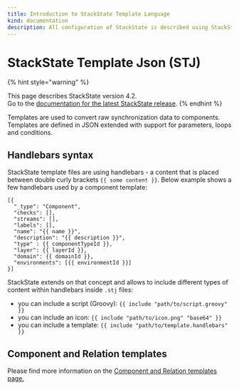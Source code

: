 ```yaml
---
title: Introduction to StackState Template Language
kind: documentation
description: All configuration of StackState is described using StackState Templated Json.
---
```


# StackState Template Json \(STJ\)

{% hint style="warning" %}

This page describes StackState version 4.2.<br />Go to the [documentation for the latest StackState release](https://docs.stackstate.com/).
{% endhint %}

Templates are used to convert raw synchronization data to components. Templates are defined in JSON extended with support for parameters, loops and conditions.

## Handlebars syntax

StackState template files are using handlebars - a content that is placed between double curly brackets `{{ some content }}`. Below example shows a few handlebars used by a component template:

```text
[{
  "_type": "Component",
  "checks": [],
  "streams": [],
  "labels": [],
  "name": "{{ name }}",
  "description": "{{ description }}",
  "type" : {{ componentTypeId }},
  "layer": {{ layerId }},
  "domain": {{ domainId }},
  "environments": [{{ environmentId }}]
}]
```

StackState extends on that concept and allows to include different types of content within handlebars inside `.stj` files:

* you can include a script \(Groovy\): `{{ include "path/to/script.groovy" }}`
* you can include an icon: `{{ include "path/to/icon.png" "base64" }}`
* you can include a template: `{{ include "path/to/template.handlebars" }}`

## Component and Relation templates

Please find more information on the [Component and Relation templates page.](../../../use/introduction-to-stackstate/components_and_relations.md)

